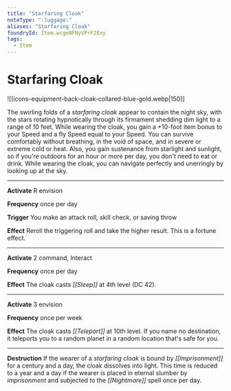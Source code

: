 ```yaml
---
title: "Starfaring Cloak"
noteType: ":luggage:"
aliases: "Starfaring Cloak"
foundryId: Item.wcgeNFNyVPrF2Exy
tags:
  - Item
---
```


# Starfaring Cloak
![[icons-equipment-back-cloak-collared-blue-gold.webp|150]]

The swirling folds of a _starfaring cloak_ appear to contain the night sky, with the stars rotating hypnotically through its firmament shedding dim light to a range of 10 feet. While wearing the cloak, you gain a +10-foot item bonus to your Speed and a fly Speed equal to your Speed. You can survive comfortably without breathing, in the void of space, and in severe or extreme cold or heat. Also, you gain sustenance from starlight and sunlight, so if you're outdoors for an hour or more per day, you don't need to eat or drink. While wearing the cloak, you can navigate perfectly and unerringly by looking up at the sky.

* * *

**Activate** R envision

**Frequency** once per day

**Trigger** You make an attack roll, skill check, or saving throw

**Effect** Reroll the triggering roll and take the higher result. This is a fortune effect.

* * *

**Activate** 2 command, Interact

**Frequency** once per day

**Effect** The cloak casts _[[Sleep]]_ at 4th level (DC 42).

* * *

**Activate** 3 envision

**Frequency** once per week

**Effect** The cloak casts _[[Teleport]]_ at 10th level. If you name no destination, it teleports you to a random planet in a random location that's safe for you.

* * *

**Destruction** If the wearer of a _starfaring cloak_ is bound by _[[Imprisonment]]_ for a century and a day, the cloak dissolves into light. This time is reduced to a year and a day if the wearer is placed in eternal slumber by _imprisonment_ and subjected to the _[[Nightmare]]_ spell once per day.

